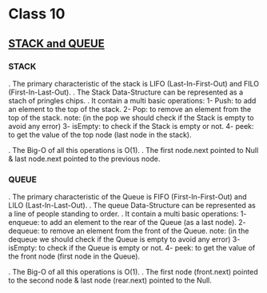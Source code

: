 # Class 10


##  [STACK and QUEUE](https://codefellows.github.io/common_curriculum/data_structures_and_algorithms/Code_401/class-10/resources/stacks_and_queues.html)



### STACK

. The primary characteristic of the stack is LIFO (Last-In-First-Out) and FILO (First-In-Last-Out).
. The Stack Data-Structure can be represented as a stach of pringles chips.
. It contain a multi basic operations:
    1- Push: to add an element to the top of the stack.
    2- Pop: to remove an element from the top of the stack.
           note: (in the pop we should check if the Stack is empty to avoid any error)
    3- isEmpty: to check if the Stack is empty or not.
    4- peek: to get the value of the top node (last node in the stack).

. The Big-O of all this operations is O(1).
. The first node.next pointed to Null & last node.next pointed to the previous node.

[](./assets/stack.png)




### QUEUE

. The primary characteristic of the Queue is FIFO (First-In-First-Out) and LILO (Last-In-Last-Out).
. The queue Data-Structure can be represented as a line of people standing to order.
. It contain a multi basic operations:
    1- enqueue: to add an element to the rear of the Queue (as a last node).
    2- dequeue: to remove an element from the front of the Queue.
           note: (in the dequeue we should check if the Queue is empty to avoid any error)
    3- isEmpty: to check if the Queue is empty or not.
    4- peek: to get the value of the front node (first node in the Queue).

. The Big-O of all this operations is O(1).
. The first node (front.next) pointed to the second node & last node (rear.next) pointed to the Null.

[](./assets/queue.png)
